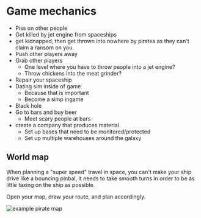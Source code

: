 # Game mechanics

- Piss on other people
- Get killed by jet engine from spaceships
- get kidnapped, then get thrown into nowhere by pirates as they can't claim a ransom on you.
- Push other players away
- Grab other players
    - One level where you have to throw people into a jet engine?
    - Throw chickens into the meat grinder?
- Repair your spaceship
- Dating sim inside of game
    - Because that is important
    - Become a simp ingame
- Black hole
- Go to bars and buy beer
    - Meet scary people at bars
- create a company that produces material
    - Set up bases that need to be monitored/protected
    - Set up multiple warehouses around the galaxy

## World map

When planning a "super speed" travel in space, you can't make your ship drive like a bouncing pinbal, it needs to take smooth turns in order to be as little taxing on the ship as possible.

Open your map, draw your route, and plan accordingly.

![example pirate map](https://i.imgur.com/VAzuuJQ.png)

